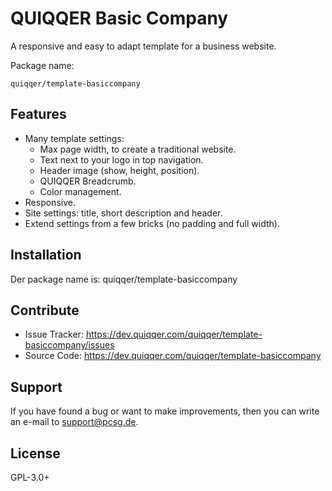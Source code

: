 QUIQQER Basic Company
=====================

A responsive and easy to adapt template for a business website.

Package name:

    quiqqer/template-basiccompany


Features
--------

- Many template settings:
    - Max page width, to create a traditional website.
    - Text next to your logo in top navigation.
    - Header image (show, height, position).
    - QUIQQER Breadcrumb.
    - Color management.
- Responsive.
- Site settings: title, short description and header.
- Extend settings from a few bricks (no padding and full width).
     


Installation
------------

Der package name is: quiqqer/template-basiccompany


Contribute
----------

- Issue Tracker: https://dev.quiqqer.com/quiqqer/template-basiccompany/issues
- Source Code: https://dev.quiqqer.com/quiqqer/template-basiccompany


Support
-------

If you have found a bug or want to make improvements,
then you can write an e-mail to support@pcsg.de.


License
-------

GPL-3.0+